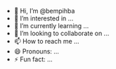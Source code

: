 - 👋 Hi, I’m @bempihba
- 👀 I’m interested in ...
- 🌱 I’m currently learning ...
- 💞️ I’m looking to collaborate on ...
- 📫 How to reach me ...
- 😄 Pronouns: ...
- ⚡ Fun fact: ...

<!---
bempihba/bempihba is a ✨ special ✨ repository because its `README.md` (this file) appears on your GitHub profile.
You can click the Preview link to take a look at your changes.
--->
